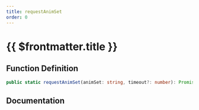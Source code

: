 ```yaml
---
title: requestAnimSet
order: 0
---
```


# {{ $frontmatter.title }}

## Function Definition

```ts
public static requestAnimSet(animSet: string, timeout?: number): Promise<void>;
```

## Documentation

<!--@include: ./parts/requestAnimSet.md-->

